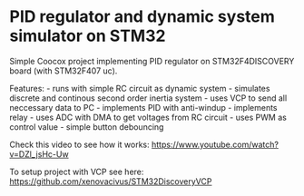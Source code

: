 PID regulator and dynamic system simulator on STM32
=================

Simple Coocox project implementing PID regulator on STM32F4DISCOVERY board (with STM32F407 uc). 

Features:
	- runs with simple RC circuit as dynamic system
	- simulates discrete and continous second order inertia system
	- uses VCP to send all neccessary data to PC
	- implements PID with anti-windup 
	- implements relay
	- uses ADC with DMA to get voltages from RC circuit
	- uses PWM as control value
	- simple button debouncing

Check this video to see how it works: https://www.youtube.com/watch?v=DZl_jsHc-Uw

To setup project with VCP see here: https://github.com/xenovacivus/STM32DiscoveryVCP